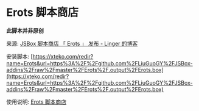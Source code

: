 # Erots 脚本商店

**此脚本并非原创**

来源: [JSBox 脚本商店 「 Erots 」 发布 - Linger 的博客](https://www.liuguogy.com/archives/jsbox-store-developing.html)

安装脚本: [https://xteko.com/redir?name=Erots&url=https%3A%2F%2Fgithub.com%2FLiuGuoGY%2FJSBox-addins%2Fraw%2Fmaster%2FErots%2F.output%2FErots.box](https://xteko.com/redir?name=Erots&url=https%3A%2F%2Fgithub.com%2FLiuGuoGY%2FJSBox-addins%2Fraw%2Fmaster%2FErots%2F.output%2FErots.box)

使用说明: [Erots 脚本商店](https://www.notion.so/quicy/Erots-779bf9b3183543b1890d15578a28ded4)